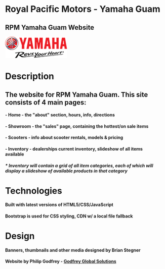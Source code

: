# Royal Pacific Motors - Yamaha Guam
## RPM Yamaha Guam Website
![Yamaha Logo](/img/logos/blackred-rev.png)

# Description
## The website for RPM Yamaha Guam.  This site consists of 4 main pages:
#### - Home - the "about" section, hours, info, directions
#### - Showroom - the "sales" page, containing the hottest/on sale items
#### - Scooters - info about scooter rentals, models & pricing
####  - Inventory - dealerships current inventory, slideshow of all items available
##### * Inventory will contain a grid of all item categories, each of which will display a slideshow of available products in that category

# Technologies
#### Built with latest versions of HTML5/CSS/JavaScript
#### Bootstrap is used for CSS styling, CDN w/ a local file fallback

# Design
#### Banners, thumbnails and other media designed by Brian Stegner
#### Website by Philip Godfrey - [Godfrey Global Solutions](https://godfreyglobal.tech)